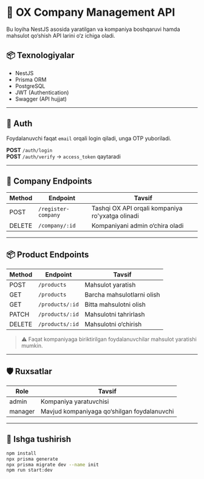 # 🏢 OX Company Management API

Bu loyiha NestJS asosida yaratilgan va kompaniya boshqaruvi hamda mahsulot qo‘shish API larini o‘z ichiga oladi.

## 📦 Texnologiyalar
- NestJS
- Prisma ORM
- PostgreSQL
- JWT (Authentication)
- Swagger (API hujjat)

---

## 🔐 Auth
Foydalanuvchi faqat `email` orqali login qiladi, unga OTP yuboriladi.

**POST** `/auth/login`  
**POST** `/auth/verify` → `access_token` qaytaradi

---

## 🏢 Company Endpoints

| Method | Endpoint              | Tavsif                                |
|--------|-----------------------|----------------------------------------|
| POST   | `/register-company`   | Tashqi OX API orqali kompaniya ro'yxatga olinadi |
| DELETE | `/company/:id`        | Kompaniyani admin o‘chira oladi       |

---

## 📦 Product Endpoints

| Method | Endpoint         | Tavsif                                |
|--------|------------------|----------------------------------------|
| POST   | `/products`      | Mahsulot yaratish                     |
| GET    | `/products`      | Barcha mahsulotlarni olish            |
| GET    | `/products/:id`  | Bitta mahsulotni olish                |
| PATCH  | `/products/:id`  | Mahsulotni tahrirlash                 |
| DELETE | `/products/:id`  | Mahsulotni o‘chirish                  |

> ⚠️ Faqat kompaniyaga biriktirilgan foydalanuvchilar mahsulot yaratishi mumkin.

---

## 🛡️ Ruxsatlar

| Role    | Tavsif                      |
|---------|-----------------------------|
| admin   | Kompaniya yaratuvchisi      |
| manager | Mavjud kompaniyaga qo‘shilgan foydalanuvchi |

---

## 🚀 Ishga tushirish

```bash
npm install
npx prisma generate
npx prisma migrate dev --name init
npm run start:dev
